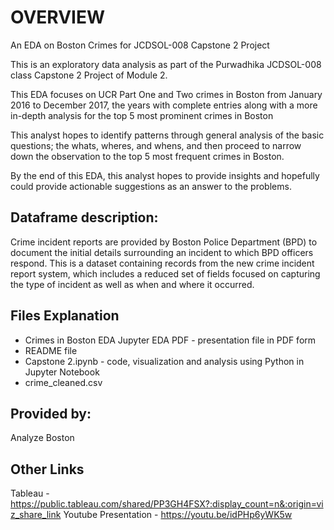# OVERVIEW
An EDA on Boston Crimes for JCDSOL-008 Capstone 2 Project 

This is an exploratory data analysis as part of the Purwadhika  JCDSOL-008 class Capstone 2 Project of Module 2. 

This EDA focuses on UCR Part One and Two crimes in Boston from January 2016 to December 2017, 
the years with complete entries along with a more in-depth analysis for the top 5 most prominent crimes in Boston

This analyst hopes to identify patterns through general analysis of the basic questions; 
the whats, wheres, and whens, and then proceed to narrow down the observation to the top 5 most frequent crimes in Boston. 

By the end of this EDA, this analyst hopes to provide insights and hopefully could provide actionable suggestions as an answer to the problems.

## Dataframe description:
Crime incident reports are provided by Boston Police Department (BPD) to document the initial details surrounding an incident to which BPD officers respond. This is a dataset containing records from the new crime incident report system, which includes a reduced set of fields focused on capturing the type of incident as well as when and where it occurred.

## Files Explanation
- Crimes in Boston EDA Jupyter EDA PDF - presentation file in PDF form
- README file
- Capstone 2.ipynb - code, visualization and analysis using Python in Jupyter Notebook
- crime_cleaned.csv

## Provided by:
Analyze Boston

## Other Links
Tableau - https://public.tableau.com/shared/PP3GH4FSX?:display_count=n&:origin=viz_share_link
Youtube Presentation - https://youtu.be/idPHp6yWK5w
